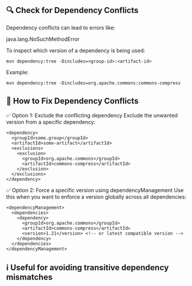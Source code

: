 ## 🔍 Check for Dependency Conflicts

Dependency conflicts can lead to errors like:

java.lang.NoSuchMethodError

To inspect which version of a dependency is being used:

    mvn dependency:tree -Dincludes=<group-id>:<artifact-id>

Example:

    mvn dependency:tree -Dincludes=org.apache.commons:commons-compress

## 🧯 How to Fix Dependency Conflicts
✅ Option 1: Exclude the conflicting dependency
Exclude the unwanted version from a specific dependency:

    <dependency>
      <groupId>some.group</groupId>
      <artifactId>some-artifact</artifactId>
      <exclusions>
        <exclusion>
          <groupId>org.apache.commons</groupId>
          <artifactId>commons-compress</artifactId>
        </exclusion>
      </exclusions>
    </dependency>

✅ Option 2: Force a specific version using dependencyManagement
Use this when you want to enforce a version globally across all dependencies:

    <dependencyManagement>
      <dependencies>
        <dependency>
          <groupId>org.apache.commons</groupId>
          <artifactId>commons-compress</artifactId>
          <version>1.21</version> <!-- or latest compatible version -->
        </dependency>
      </dependencies>
    </dependencyManagement>

## ℹ️ Useful for avoiding transitive dependency mismatches    

